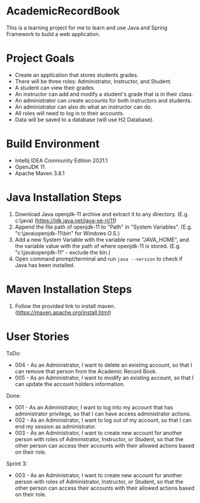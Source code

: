 # AcademicRecordBook
This is a learning project for me to learn and use Java and Spring Framework to build a web application.

# Project Goals
* Create an application that stores students grades.
* There will be three roles: Administrator, Instructor, and Student.
* A student can view their grades.
* An instructor can add and modify a student's grade that is in their class.
* An administrator can create accounts for both instructors and students.
* An administrator can also do what an instructor can do.
* All roles will need to log in to their accounts.
* Data will be saved to a database (will use H2 Database).

# Build Environment
* Intellij IDEA Community Edition 2021.1
* OpenJDK 11
* Apache Maven 3.8.1

# Java Installation Steps
1. Download Java openjdk-11 archive and extract it to any directory. (E.g. c:\java\) (https://jdk.java.net/java-se-ri/11)
2. Append the file path of openjdk-11 to "Path" in "System Variables". (E.g. "c:\java\openjdk-11\bin" for Windows O.S.)
3. Add a new System Variable with the variable name "JAVA_HOME", and the variable value with the path of where openjdk-11 is stored. (E.g. "c:\java\openjdk-11" - exclude the bin.)
4. Open command prompt/terminal and run `java --version` to check if Java has been installed.

# Maven Installation Steps
1. Follow the provided link to install maven. (https://maven.apache.org/install.html)

# User Stories
  ToDo:
* 004 - As an Administrator, I want to delete an existing account, so that I can remove that person from the Academic Record Book.
* 005 - As an Administrator, I want to modify an existing account, so that I can update the account holders information.

Done:
* 001 - As an Administrator, I want to log into my account that has administrator privilege, so that I can have access administrator actions.
* 002 - As an Administrator, I want to log out of my account, so that I can end my session as administrator.
* 003 - As an Administrator, I want to create new account for another person with roles of Administrator, Instructor, or Student, so that the other person can access their accounts with their allowed actions based on their role.

Sprint 3:
* 003 - As an Administrator, I want to create new account for another person with roles of Administrator, Instructor, or Student, so that the other person can access their accounts with their allowed actions based on their role.

